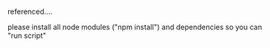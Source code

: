 referenced....

please install all node modules ("npm install") and dependencies so you can "run script"
